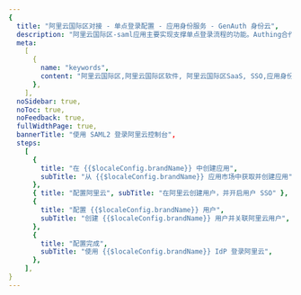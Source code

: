 ```yaml
---
{
  title: "阿里云国际区对接 - 单点登录配置 - 应用身份服务 - GenAuth 身份云",
  description: "阿里云国际区-saml应用主要实现支撑单点登录流程的功能。Authing合作网络提供 阿里云国际区对接，单点登录，SSO，实现应用的快捷登录、免密登录，提升员工办公体验、增强用户体验，增强企业数字化服务水平。",
  meta:
    [
      {
        name: "keywords",
        content: "阿里云国际区,阿里云国际区软件, 阿里云国际区SaaS, SSO,应用身份服务,单点登录配置,Authing身份云",
      },
    ],
  noSidebar: true,
  noToc: true,
  noFeedback: true,
  fullWidthPage: true,
  bannerTitle: "使用 SAML2 登录阿里云控制台",
  steps:
    [
      {
        title: "在 {{$localeConfig.brandName}} 中创建应用",
        subTitle: "从 {{$localeConfig.brandName}} 应用市场中获取并创建应用",
      },
      { title: "配置阿里云", subTitle: "在阿里云创建用户，并开启用户 SSO" },
      {
        title: "配置 {{$localeConfig.brandName}} 用户",
        subTitle: "创建 {{$localeConfig.brandName}} 用户并关联阿里云用户",
      },
      {
        title: "配置完成",
        subTitle: "使用 {{$localeConfig.brandName}} IdP 登录阿里云",
      },
    ],
}
---
```


<IntegrationDetail/>

